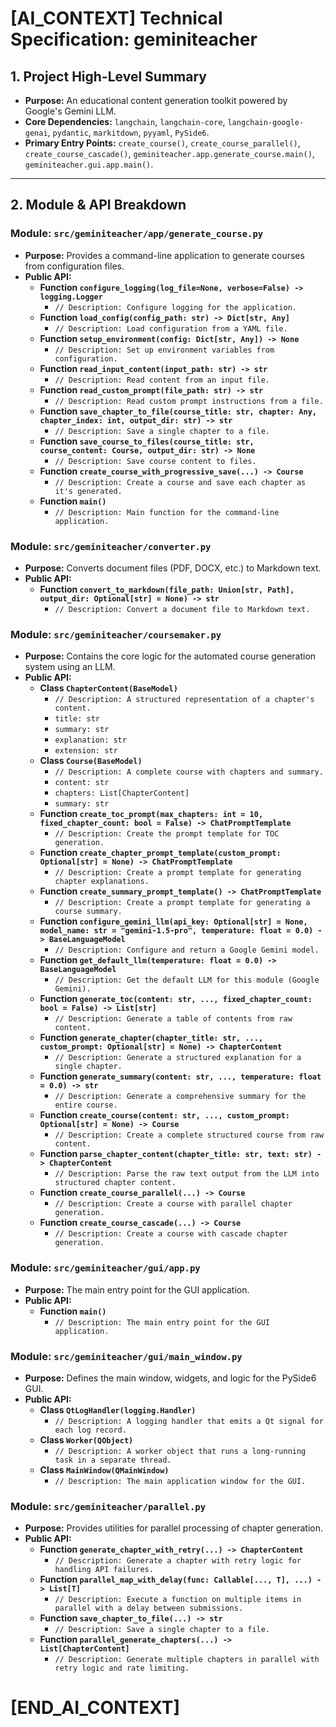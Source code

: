 # [AI_CONTEXT] Technical Specification: geminiteacher

## 1. Project High-Level Summary

*   **Purpose:** An educational content generation toolkit powered by Google's Gemini LLM.
*   **Core Dependencies:** `langchain`, `langchain-core`, `langchain-google-genai`, `pydantic`, `markitdown`, `pyyaml`, `PySide6`.
*   **Primary Entry Points:** `create_course()`, `create_course_parallel()`, `create_course_cascade()`, `geminiteacher.app.generate_course.main()`, `geminiteacher.gui.app.main()`.

---

## 2. Module & API Breakdown

### Module: `src/geminiteacher/app/generate_course.py`

*   **Purpose:** Provides a command-line application to generate courses from configuration files.
*   **Public API:**
    *   **Function `configure_logging(log_file=None, verbose=False) -> logging.Logger`**
        *   `// Description: Configure logging for the application.`
    *   **Function `load_config(config_path: str) -> Dict[str, Any]`**
        *   `// Description: Load configuration from a YAML file.`
    *   **Function `setup_environment(config: Dict[str, Any]) -> None`**
        *   `// Description: Set up environment variables from configuration.`
    *   **Function `read_input_content(input_path: str) -> str`**
        *   `// Description: Read content from an input file.`
    *   **Function `read_custom_prompt(file_path: str) -> str`**
        *   `// Description: Read custom prompt instructions from a file.`
    *   **Function `save_chapter_to_file(course_title: str, chapter: Any, chapter_index: int, output_dir: str) -> str`**
        *   `// Description: Save a single chapter to a file.`
    *   **Function `save_course_to_files(course_title: str, course_content: Course, output_dir: str) -> None`**
        *   `// Description: Save course content to files.`
    *   **Function `create_course_with_progressive_save(...) -> Course`**
        *   `// Description: Create a course and save each chapter as it's generated.`
    *   **Function `main()`**
        *   `// Description: Main function for the command-line application.`

### Module: `src/geminiteacher/converter.py`

*   **Purpose:** Converts document files (PDF, DOCX, etc.) to Markdown text.
*   **Public API:**
    *   **Function `convert_to_markdown(file_path: Union[str, Path], output_dir: Optional[str] = None) -> str`**
        *   `// Description: Convert a document file to Markdown text.`

### Module: `src/geminiteacher/coursemaker.py`

*   **Purpose:** Contains the core logic for the automated course generation system using an LLM.
*   **Public API:**
    *   **Class `ChapterContent(BaseModel)`**
        *   `// Description: A structured representation of a chapter's content.`
        *   `title: str`
        *   `summary: str`
        *   `explanation: str`
        *   `extension: str`
    *   **Class `Course(BaseModel)`**
        *   `// Description: A complete course with chapters and summary.`
        *   `content: str`
        *   `chapters: List[ChapterContent]`
        *   `summary: str`
    *   **Function `create_toc_prompt(max_chapters: int = 10, fixed_chapter_count: bool = False) -> ChatPromptTemplate`**
        *   `// Description: Create the prompt template for TOC generation.`
    *   **Function `create_chapter_prompt_template(custom_prompt: Optional[str] = None) -> ChatPromptTemplate`**
        *   `// Description: Create a prompt template for generating chapter explanations.`
    *   **Function `create_summary_prompt_template() -> ChatPromptTemplate`**
        *   `// Description: Create a prompt template for generating a course summary.`
    *   **Function `configure_gemini_llm(api_key: Optional[str] = None, model_name: str = "gemini-1.5-pro", temperature: float = 0.0) -> BaseLanguageModel`**
        *   `// Description: Configure and return a Google Gemini model.`
    *   **Function `get_default_llm(temperature: float = 0.0) -> BaseLanguageModel`**
        *   `// Description: Get the default LLM for this module (Google Gemini).`
    *   **Function `generate_toc(content: str, ..., fixed_chapter_count: bool = False) -> List[str]`**
        *   `// Description: Generate a table of contents from raw content.`
    *   **Function `generate_chapter(chapter_title: str, ..., custom_prompt: Optional[str] = None) -> ChapterContent`**
        *   `// Description: Generate a structured explanation for a single chapter.`
    *   **Function `generate_summary(content: str, ..., temperature: float = 0.0) -> str`**
        *   `// Description: Generate a comprehensive summary for the entire course.`
    *   **Function `create_course(content: str, ..., custom_prompt: Optional[str] = None) -> Course`**
        *   `// Description: Create a complete structured course from raw content.`
    *   **Function `parse_chapter_content(chapter_title: str, text: str) -> ChapterContent`**
        *   `// Description: Parse the raw text output from the LLM into structured chapter content.`
    *   **Function `create_course_parallel(...) -> Course`**
        *   `// Description: Create a course with parallel chapter generation.`
    *   **Function `create_course_cascade(...) -> Course`**
        *   `// Description: Create a course with cascade chapter generation.`

### Module: `src/geminiteacher/gui/app.py`

*   **Purpose:** The main entry point for the GUI application.
*   **Public API:**
    *   **Function `main()`**
        *   `// Description: The main entry point for the GUI application.`

### Module: `src/geminiteacher/gui/main_window.py`

*   **Purpose:** Defines the main window, widgets, and logic for the PySide6 GUI.
*   **Public API:**
    *   **Class `QtLogHandler(logging.Handler)`**
        *   `// Description: A logging handler that emits a Qt signal for each log record.`
    *   **Class `Worker(QObject)`**
        *   `// Description: A worker object that runs a long-running task in a separate thread.`
    *   **Class `MainWindow(QMainWindow)`**
        *   `// Description: The main application window for the GUI.`

### Module: `src/geminiteacher/parallel.py`

*   **Purpose:** Provides utilities for parallel processing of chapter generation.
*   **Public API:**
    *   **Function `generate_chapter_with_retry(...) -> ChapterContent`**
        *   `// Description: Generate a chapter with retry logic for handling API failures.`
    *   **Function `parallel_map_with_delay(func: Callable[..., T], ...) -> List[T]`**
        *   `// Description: Execute a function on multiple items in parallel with a delay between submissions.`
    *   **Function `save_chapter_to_file(...) -> str`**
        *   `// Description: Save a single chapter to a file.`
    *   **Function `parallel_generate_chapters(...) -> List[ChapterContent]`**
        *   `// Description: Generate multiple chapters in parallel with retry logic and rate limiting.`

# [END_AI_CONTEXT]
